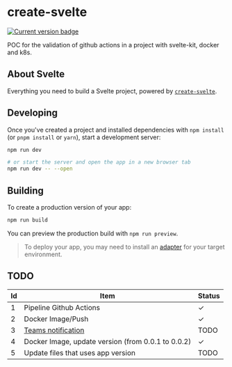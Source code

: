 # create-svelte

<p align="left">
  <a href="https://svadmin.io">
    <img alt="Current version badge" src="https://shields.io/badge/production-0.0.18-green">
  </a>
</p>

POC for the validation of github actions in a project with svelte-kit, docker and k8s.

## About Svelte

Everything you need to build a Svelte project, powered by [`create-svelte`](https://github.com/sveltejs/kit/tree/main/packages/create-svelte).

## Developing

Once you've created a project and installed dependencies with `npm install` (or `pnpm install` or `yarn`), start a development server:

```bash
npm run dev

# or start the server and open the app in a new browser tab
npm run dev -- --open
```

## Building

To create a production version of your app:

```bash
npm run build
```

You can preview the production build with `npm run preview`.

> To deploy your app, you may need to install an [adapter](https://kit.svelte.dev/docs/adapters) for your target environment.

## TODO

| Id | Item  | Status  |
|---|---|---|
| 1 | Pipeline Github Actions  | ✓ |
| 2 | Docker Image/Push  | ✓ |
| 3 | [Teams notification](https://github.com/marketplace/actions/notify-microsoft-teams)  |  TODO |
| 4 | Docker Image, update version (from 0.0.1 to 0.0.2) | ✓ |
| 5 | Update files that uses app version | TODO | 
  
